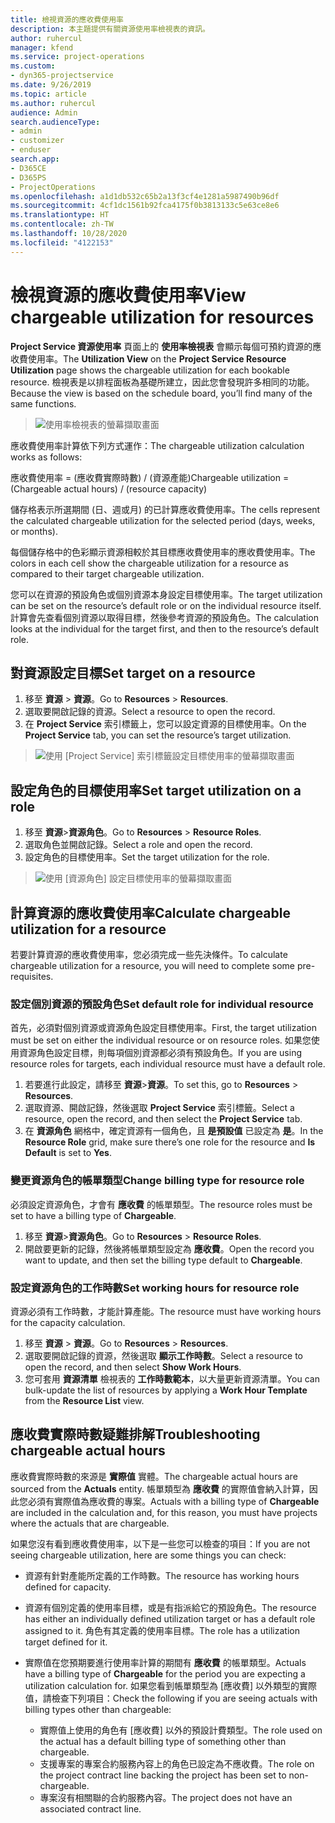 ```yaml
---
title: 檢視資源的應收費使用率
description: 本主題提供有關資源使用率檢視表的資訊。
author: ruhercul
manager: kfend
ms.service: project-operations
ms.custom:
- dyn365-projectservice
ms.date: 9/26/2019
ms.topic: article
ms.author: ruhercul
audience: Admin
search.audienceType:
- admin
- customizer
- enduser
search.app:
- D365CE
- D365PS
- ProjectOperations
ms.openlocfilehash: a1d1db532c65b2a13f3cf4e1281a5987490b96df
ms.sourcegitcommit: 4cf1dc1561b92fca4175f0b3813133c5e63ce8e6
ms.translationtype: HT
ms.contentlocale: zh-TW
ms.lasthandoff: 10/28/2020
ms.locfileid: "4122153"
---
```

# <a name="view-chargeable-utilization-for-resources"></a><span data-ttu-id="9810f-103">檢視資源的應收費使用率</span><span class="sxs-lookup"><span data-stu-id="9810f-103">View chargeable utilization for resources</span></span>
 
<span data-ttu-id="9810f-104">**Project Service 資源使用率** 頁面上的 **使用率檢視表** 會顯示每個可預約資源的應收費使用率。</span><span class="sxs-lookup"><span data-stu-id="9810f-104">The **Utilization View** on the **Project Service Resource Utilization** page shows the chargeable utilization for each bookable resource.</span></span> <span data-ttu-id="9810f-105">檢視表是以排程面板為基礎所建立，因此您會發現許多相同的功能。</span><span class="sxs-lookup"><span data-stu-id="9810f-105">Because the view is based on the schedule board, you’ll find many of the same functions.</span></span>

> ![使用率檢視表的螢幕擷取畫面](media/FAQ-utilization-1.png)
 

<span data-ttu-id="9810f-107">應收費使用率計算依下列方式運作：</span><span class="sxs-lookup"><span data-stu-id="9810f-107">The chargeable utilization calculation works as follows:</span></span>

   <span data-ttu-id="9810f-108">應收費使用率 = (應收費實際時數) / (資源產能)</span><span class="sxs-lookup"><span data-stu-id="9810f-108">Chargeable utilization = (Chargeable actual hours) / (resource capacity)</span></span>

<span data-ttu-id="9810f-109">儲存格表示所選期間 (日、週或月) 的已計算應收費使用率。</span><span class="sxs-lookup"><span data-stu-id="9810f-109">The cells represent the calculated chargeable utilization for the selected period (days, weeks, or months).</span></span>

<span data-ttu-id="9810f-110">每個儲存格中的色彩顯示資源相較於其目標應收費使用率的應收費使用率。</span><span class="sxs-lookup"><span data-stu-id="9810f-110">The colors in each cell show the chargeable utilization for a resource as compared to their target chargeable utilization.</span></span> 

<span data-ttu-id="9810f-111">您可以在資源的預設角色或個別資源本身設定目標使用率。</span><span class="sxs-lookup"><span data-stu-id="9810f-111">The target utilization can be set on the resource’s default role or on the individual resource itself.</span></span> <span data-ttu-id="9810f-112">計算會先查看個別資源以取得目標，然後參考資源的預設角色。</span><span class="sxs-lookup"><span data-stu-id="9810f-112">The calculation looks at the individual for the target first, and then to the resource’s default role.</span></span>

## <a name="set-target-on-a-resource"></a><span data-ttu-id="9810f-113">對資源設定目標</span><span class="sxs-lookup"><span data-stu-id="9810f-113">Set target on a resource</span></span>

1. <span data-ttu-id="9810f-114">移至 **資源** \> **資源**。</span><span class="sxs-lookup"><span data-stu-id="9810f-114">Go to **Resources** \> **Resources**.</span></span> 
2. <span data-ttu-id="9810f-115">選取要開啟記錄的資源。</span><span class="sxs-lookup"><span data-stu-id="9810f-115">Select a resource to open the record.</span></span> 
3. <span data-ttu-id="9810f-116">在 **Project Service** 索引標籤上，您可以設定資源的目標使用率。</span><span class="sxs-lookup"><span data-stu-id="9810f-116">On the **Project Service** tab, you can set the resource’s target utilization.</span></span>

> ![使用 [Project Service] 索引標籤設定目標使用率的螢幕擷取畫面](media/FAQ-utilization-2.png)
 
## <a name="set-target-utilization-on-a-role"></a><span data-ttu-id="9810f-118">設定角色的目標使用率</span><span class="sxs-lookup"><span data-stu-id="9810f-118">Set target utilization on a role</span></span>

1. <span data-ttu-id="9810f-119">移至 **資源**\>**資源角色**。</span><span class="sxs-lookup"><span data-stu-id="9810f-119">Go to **Resources** \> **Resource Roles**.</span></span> 
2. <span data-ttu-id="9810f-120">選取角色並開啟記錄。</span><span class="sxs-lookup"><span data-stu-id="9810f-120">Select a role and open the record.</span></span> 
3. <span data-ttu-id="9810f-121">設定角色的目標使用率。</span><span class="sxs-lookup"><span data-stu-id="9810f-121">Set the target utilization for the role.</span></span>

> ![使用 [資源角色] 設定目標使用率的螢幕擷取畫面](media/FAQ-utilization-3.png)
 
## <a name="calculate-chargeable-utilization-for-a-resource"></a><span data-ttu-id="9810f-123">計算資源的應收費使用率</span><span class="sxs-lookup"><span data-stu-id="9810f-123">Calculate chargeable utilization for a resource</span></span>

<span data-ttu-id="9810f-124">若要計算資源的應收費使用率，您必須完成一些先決條件。</span><span class="sxs-lookup"><span data-stu-id="9810f-124">To calculate chargeable utilization for a resource, you will need to complete some pre-requisites.</span></span> 

### <a name="set-default-role-for-individual-resource"></a><span data-ttu-id="9810f-125">設定個別資源的預設角色</span><span class="sxs-lookup"><span data-stu-id="9810f-125">Set default role for individual resource</span></span>

<span data-ttu-id="9810f-126">首先，必須對個別資源或資源角色設定目標使用率。</span><span class="sxs-lookup"><span data-stu-id="9810f-126">First, the target utilization must be set on either the individual resource or on resource roles.</span></span> <span data-ttu-id="9810f-127">如果您使用資源角色設定目標，則每項個別資源都必須有預設角色。</span><span class="sxs-lookup"><span data-stu-id="9810f-127">If you are using resource roles for targets, each individual resource must have a default role.</span></span> 

1. <span data-ttu-id="9810f-128">若要進行此設定，請移至 **資源**\>**資源**。</span><span class="sxs-lookup"><span data-stu-id="9810f-128">To set this, go to **Resources** \> **Resources**.</span></span> 
2. <span data-ttu-id="9810f-129">選取資源、開啟記錄，然後選取 **Project Service** 索引標籤。</span><span class="sxs-lookup"><span data-stu-id="9810f-129">Select a resource, open the record, and then select the **Project Service** tab.</span></span> 
3. <span data-ttu-id="9810f-130">在 **資源角色** 網格中，確定資源有一個角色，且 **是預設值** 已設定為 **是**。</span><span class="sxs-lookup"><span data-stu-id="9810f-130">In the **Resource Role** grid, make sure there’s one role for the resource and **Is Default** is set to **Yes**.</span></span>
 
### <a name="change-billing-type-for-resource-role"></a><span data-ttu-id="9810f-131">變更資源角色的帳單類型</span><span class="sxs-lookup"><span data-stu-id="9810f-131">Change billing type for resource role</span></span>

<span data-ttu-id="9810f-132">必須設定資源角色，才會有 **應收費** 的帳單類型。</span><span class="sxs-lookup"><span data-stu-id="9810f-132">The resource roles must be set to have a billing type of **Chargeable**.</span></span> 

1. <span data-ttu-id="9810f-133">移至 **資源**\>**資源角色**。</span><span class="sxs-lookup"><span data-stu-id="9810f-133">Go to **Resources** \> **Resource Roles**.</span></span> 
2. <span data-ttu-id="9810f-134">開啟要更新的記錄，然後將帳單類型設定為 **應收費**。</span><span class="sxs-lookup"><span data-stu-id="9810f-134">Open the record you want to update, and then set the billing type default to **Chargeable**.</span></span>

### <a name="set-working-hours-for-resource-role"></a><span data-ttu-id="9810f-135">設定資源角色的工作時數</span><span class="sxs-lookup"><span data-stu-id="9810f-135">Set working hours for resource role</span></span>
 
<span data-ttu-id="9810f-136">資源必須有工作時數，才能計算產能。</span><span class="sxs-lookup"><span data-stu-id="9810f-136">The resource must have working hours for the capacity calculation.</span></span> 

1. <span data-ttu-id="9810f-137">移至 **資源** \> **資源**。</span><span class="sxs-lookup"><span data-stu-id="9810f-137">Go to **Resources** \> **Resources**.</span></span> 
2. <span data-ttu-id="9810f-138">選取要開啟記錄的資源，然後選取 **顯示工作時數**。</span><span class="sxs-lookup"><span data-stu-id="9810f-138">Select a resource to open the record, and then select **Show Work Hours**.</span></span> 
3. <span data-ttu-id="9810f-139">您可套用 **資源清單** 檢視表的 **工作時數範本**，以大量更新資源清單。</span><span class="sxs-lookup"><span data-stu-id="9810f-139">You can bulk-update the list of resources by applying a **Work Hour Template** from the **Resource List** view.</span></span>

## <a name="troubleshooting-chargeable-actual-hours"></a><span data-ttu-id="9810f-140">應收費實際時數疑難排解</span><span class="sxs-lookup"><span data-stu-id="9810f-140">Troubleshooting chargeable actual hours</span></span>

<span data-ttu-id="9810f-141">應收費實際時數的來源是 **實際值** 實體。</span><span class="sxs-lookup"><span data-stu-id="9810f-141">The chargeable actual hours are sourced from the **Actuals** entity.</span></span> <span data-ttu-id="9810f-142">帳單類型為 **應收費** 的實際值會納入計算，因此您必須有實際值為應收費的專案。</span><span class="sxs-lookup"><span data-stu-id="9810f-142">Actuals with a billing type of **Chargeable** are included in the calculation and, for this reason, you must have projects where the actuals that are chargeable.</span></span>

<span data-ttu-id="9810f-143">如果您沒有看到應收費使用率，以下是一些您可以檢查的項目：</span><span class="sxs-lookup"><span data-stu-id="9810f-143">If you are not seeing chargeable utilization, here are some things you can check:</span></span>

- <span data-ttu-id="9810f-144">資源有針對產能所定義的工作時數。</span><span class="sxs-lookup"><span data-stu-id="9810f-144">The resource has working hours defined for capacity.</span></span>
- <span data-ttu-id="9810f-145">資源有個別定義的使用率目標，或是有指派給它的預設角色。</span><span class="sxs-lookup"><span data-stu-id="9810f-145">The resource has either an individually defined utilization target or has a default role assigned to it.</span></span> <span data-ttu-id="9810f-146">角色有其定義的使用率目標。</span><span class="sxs-lookup"><span data-stu-id="9810f-146">The role has a utilization target defined for it.</span></span>
- <span data-ttu-id="9810f-147">實際值在您預期要進行使用率計算的期間有 **應收費** 的帳單類型。</span><span class="sxs-lookup"><span data-stu-id="9810f-147">Actuals have a billing type of **Chargeable** for the period you are expecting a utilization calculation for.</span></span> <span data-ttu-id="9810f-148">如果您看到帳單類型為 [應收費] 以外類型的實際值，請檢查下列項目：</span><span class="sxs-lookup"><span data-stu-id="9810f-148">Check the following if you are seeing actuals with billing types other than chargeable:</span></span>

  - <span data-ttu-id="9810f-149">實際值上使用的角色有 [應收費] 以外的預設計費類型。</span><span class="sxs-lookup"><span data-stu-id="9810f-149">The role used on the actual has a default billing type of something other than chargeable.</span></span>
  - <span data-ttu-id="9810f-150">支援專案的專案合約服務內容上的角色已設定為不應收費。</span><span class="sxs-lookup"><span data-stu-id="9810f-150">The role on the project contract line backing the project has been set to non-chargeable.</span></span>
  - <span data-ttu-id="9810f-151">專案沒有相關聯的合約服務內容。</span><span class="sxs-lookup"><span data-stu-id="9810f-151">The project does not have an associated contract line.</span></span>

